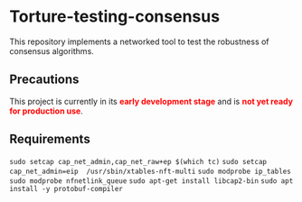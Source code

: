 # Torture-testing-consensus

This repository implements a networked tool to test the robustness of consensus algorithms.

## Precautions

This project is currently in its <span style="color:red">**early development stage**</span> and is <span style="color:red">**not yet ready for production use**</span>.


## Requirements

```sudo setcap cap_net_admin,cap_net_raw+ep $(which tc)```
```sudo setcap cap_net_admin=eip  /usr/sbin/xtables-nft-multi```
```sudo modprobe ip_tables```
```sudo modprobe nfnetlink_queue```
```sudo apt-get install libcap2-bin```
```sudo apt install -y protobuf-compiler```



